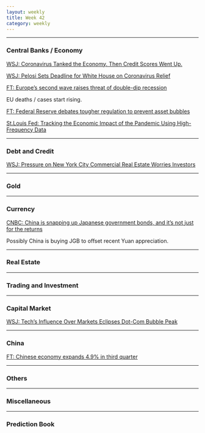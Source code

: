 ```yaml
---
layout: weekly
title: Week 42
category: weekly
---
```


---
### Central Banks / Economy

[WSJ: Coronavirus Tanked the Economy. Then Credit Scores Went Up.](
https://www.wsj.com/articles/coronavirus-tanked-the-economy-then-credit-scores-went-up-11603013402?mod=hp_lead_pos1)

[WSJ: Pelosi Sets Deadline for White House on Coronavirus Relief](
https://www.wsj.com/articles/pelosi-pushes-white-house-to-reach-deal-on-coronavirus-relief-11602989800?mod=hp_lead_pos3)

[FT: Europe’s second wave raises threat of double-dip recession](
https://www.ft.com/content/700355e2-362c-4f9f-a24e-ddc9f6ea9cb0)

EU deaths / cases start rising.

[FT: Federal Reserve debates tougher regulation to prevent asset bubbles](
https://www.ft.com/content/5c2b7d15-7e37-475a-8d42-1e8e0a3b8708)

[St.Louis Fed: Tracking the Economic Impact of the Pandemic Using High-Frequency Data](
https://www.stlouisfed.org/on-the-economy/2020/october/tracking-economic-impact-pandemic-high-frequency-data?utm_source=twitter&utm_medium=SM&utm_content=stlouisfed&utm_campaign=b8072ece-9df3-4b33-9426-fe95edff242a)

---
### Debt and Credit

[WSJ: Pressure on New York City Commercial Real Estate Worries Investors](
https://www.wsj.com/articles/pressure-on-new-york-city-commercial-real-estate-worries-investors-11603013400?mod=hp_lead_pos2)

---
### Gold

---
### Currency

[CNBC: China is snapping up Japanese government bonds, and it’s not just for the returns](
https://www.cnbc.com/2020/10/14/why-china-is-buying-up-more-japanese-government-bonds.html)

Possibly China is buying JGB to offset recent Yuan appreciation.

---
### Real Estate

---
### Trading and Investment

---
### Capital Market

[WSJ: Tech’s Influence Over Markets Eclipses Dot-Com Bubble Peak](
https://www.wsj.com/articles/techs-influence-over-markets-eclipses-dot-com-bubble-peak-11602894413?mod=hp_lead_pos2)

---
### China

[FT: Chinese economy expands 4.9% in third quarter](
https://www.ft.com/content/22108ddd-3280-4013-bcd8-1adc9e6ae13d)

---
### Others

---
### Miscellaneous

---
### Prediction Book
